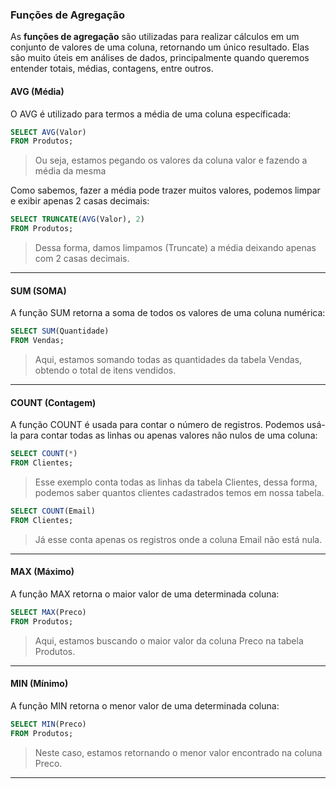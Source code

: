 

### **Funções de Agregação**

As **funções de agregação** são utilizadas para realizar cálculos em um conjunto de valores de uma coluna, retornando um único resultado. Elas são muito úteis em análises de dados, principalmente quando queremos entender totais, médias, contagens, entre outros.

#### **AVG (Média)**

O AVG é utilizado para termos a média de uma coluna específicada:

```SQL title='SQL'
SELECT AVG(Valor)
FROM Produtos;
```

> Ou seja, estamos pegando os valores da coluna valor e fazendo a média da mesma

Como sabemos, fazer a média pode trazer muitos valores, podemos limpar e exibir apenas 2 casas decimais:

```SQL title='SQL'
SELECT TRUNCATE(AVG(Valor), 2)
FROM Produtos;
```
> Dessa forma, damos limpamos (Truncate) a média deixando apenas com 2 casas decimais.

---

#### **SUM (SOMA)**

A função SUM retorna a soma de todos os valores de uma coluna numérica:

```SQL title='SQL'
SELECT SUM(Quantidade)
FROM Vendas;
```
> Aqui, estamos somando todas as quantidades da tabela Vendas, obtendo o total de itens vendidos.

---
#### **COUNT (Contagem)**

A função COUNT é usada para contar o número de registros. Podemos usá-la para contar todas as linhas ou apenas valores não nulos de uma coluna:

```SQL title='SQL'
SELECT COUNT(*)
FROM Clientes;
```
> Esse exemplo conta todas as linhas da tabela Clientes, dessa forma, podemos saber quantos clientes cadastrados temos em nossa tabela.

```SQL title='SQL'
SELECT COUNT(Email)
FROM Clientes;
```

>Já esse conta apenas os registros onde a coluna Email não está nula.

---

#### **MAX (Máximo)**

A função MAX retorna o maior valor de uma determinada coluna:

```SQL title='SQL'
SELECT MAX(Preco)
FROM Produtos;
```

> Aqui, estamos buscando o maior valor da coluna Preco na tabela Produtos.

---

#### **MIN (Mínimo)**

A função MIN retorna o menor valor de uma determinada coluna:

```SQL title='SQL'
SELECT MIN(Preco)
FROM Produtos;
```

>Neste caso, estamos retornando o menor valor encontrado na coluna Preco.

---